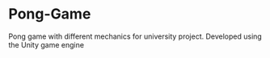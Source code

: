 # Pong-Game
Pong game with different mechanics for university project.
Developed using the Unity game engine 
